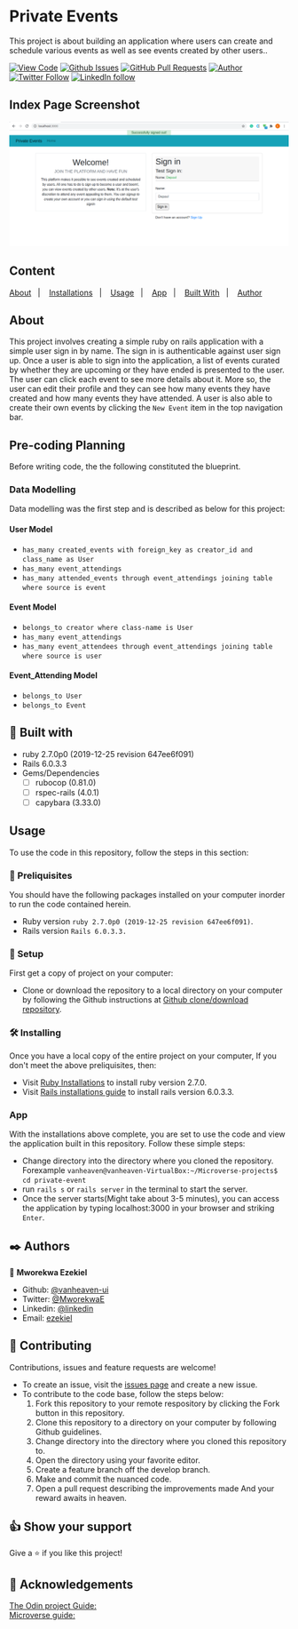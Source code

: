 # Private Events

This project is about building an application where users can create and schedule various events as well as see events created by other users..
  
[![View Code](https://img.shields.io/badge/View%20-Code-green)](https://github.com/vanheaven-ui/events)
[![Github Issues](https://img.shields.io/badge/GitHub-Issues-orange)](https://github.com/vanheaven-ui/events/issues)
[![GitHub Pull Requests](https://img.shields.io/badge/GitHub-Pull%20Requests-blue)](https://github.com/vanheaven-ui/events/pull/1)
[![Author](https://img.shields.io/badge/Github-Author-black)](https://github.com/vanheaven-ui)
[![Twitter Follow](https://img.shields.io/badge/Twitter-Ezekiel-%231DA1F2)](https://twitter.com/MworekwaE)
[![LinkedIn follow](https://img.shields.io/badge/LinkedIn-Ezekiel-%232867B2)](https://www.linkedin.com/in/vanheaven/)

## Index Page Screenshot

<img src="/app/assets/images/screenshot.png" alt="screenshot">

## Content

<a text-align="center" href="#about">About</a>&nbsp;&nbsp;&nbsp;|&nbsp;&nbsp;&nbsp;
<a href="#ins">Installations</a>&nbsp;&nbsp;&nbsp;|&nbsp;&nbsp;&nbsp;
<a href="#usage">Usage</a>&nbsp;&nbsp;&nbsp;|&nbsp;&nbsp;&nbsp;
<a href="#app">App</a>&nbsp;&nbsp;&nbsp;|&nbsp;&nbsp;&nbsp;
<a href="#with">Built With</a>&nbsp;&nbsp;&nbsp;|&nbsp;&nbsp;&nbsp;
<a href="#author">Author</a>


## About <a name = "about"></a>
This project involves creating a simple ruby on rails application with a simple user sign in by name. The sign in is authenticable against user sign up. Once a user is able to sign into the application, a list of events curated by whether they are upcoming or they have ended is presented to the user. The user can click each event to see more details about it. More so, the user can edit their profile and they can see how many events they have created and how many events they have attended. A user is also able to create their own events by clicking the ``New Event`` item in the top navigation bar.

## Pre-coding Planning
Before writing code, the the following constituted the blueprint. 

### Data Modelling
Data modelling was the first step and is described as below for this project:

#### User Model
* ``has_many created_events with foreign_key as creator_id and class_name as User``
* ``has_many event_attendings``
* ``has_many attended_events through event_attendings joining table where source is event``

#### Event Model
* ``belongs_to creator where class-name is User``
* ``has_many event_attendings``
* ``has_many event_attendees through event_attendings joining table where source is user``

#### Event_Attending Model
* ``belongs_to User``
* ``belongs_to Event``

## 🔧 Built with<a name = "with"></a>

- ruby 2.7.0p0 (2019-12-25 revision 647ee6f091)
- Rails 6.0.3.3
- Gems/Dependencies
  - [ ] rubocop (0.81.0)
  - [ ] rspec-rails (4.0.1)
  - [ ] capybara (3.33.0)

## Usage <a name = "usage"></a>
To use the code in this repository, follow the steps in this section:

### 🔨 Preliquisites
 You should have the following packages installed on your computer inorder to run the code contained herein.

- Ruby version ``ruby 2.7.0p0 (2019-12-25 revision 647ee6f091)``. 
- Rails version ``Rails 6.0.3.3.``

### 🔨 Setup
First get a copy of project on your computer:

- Clone or download the repository to a local directory on your computer by following the Github instructions at [Github clone/download repository](https://docs.github.com/en/enterprise/2.13/user/articles/cloning-a-repository).

### 🛠 Installing <a name = "ins"></a>
Once you have a local copy of the entire project on your computer,
If you don't meet the above preliquisites, then:

- Visit [Ruby Installations](https://www.ruby-lang.org/en/documentation/installation/) to install ruby version  2.7.0.
- Visit [Rails installations guide](https://guides.rubyonrails.org/v5.0/getting_started.html) to install rails version 6.0.3.3.

###  App <a name = "app"></a>
With the installations above complete, you are set to use the code and view the application built in this repository. Follow these simple steps:

- Change directory into the directory where you cloned the repository. Forexample ``vanheaven@vanheaven-VirtualBox:~/Microverse-projects$ cd private-event
``
- run ``rails s`` or ``rails server`` in the terminal to start the server.
- Once the server starts(Might take about 3-5 minutes), you can access the application by typing     localhost:3000 in your browser and striking ``Enter``.

## ✒️  Authors <a name = "author"></a>

👤 **Mworekwa Ezekiel**

- Github: [@vanheaven-ui](https://github.com/vanheaven-ui)
- Twitter: [@MworekwaE](https://twitter.com/MworekwaE)
- Linkedin: [@linkedin](https://www.linkedin.com/in/vanheaven/)
- Email: [ezekiel](mailto:vanheaven6@gmail.com)

## 🤝 Contributing

Contributions, issues and feature requests are welcome!

- To create an issue, visit the [issues page](https://github.com/vanheaven-ui/members-only/) and create a new issue.
- To contribute to the code base, follow the steps below:
  1. Fork this repository to your remote respository by clicking the Fork button in this repository.
  2. Clone this repository to a directory on your computer by following Github guidelines.
  3. Change directory into the directory where you cloned this repository to.
  4. Open the directory using your favorite editor.
  5. Create a feature branch off the develop branch.
  5. Make and commit the nuanced code.
  6. Open a pull request describing the improvements made
And your reward awaits in heaven.


## 👍 Show your support

Give a ⭐️ if you like this project!

## :clap: Acknowledgements
[The Odin project Guide:](https://www.theodinproject.com/courses/ruby-on-rails/lessons/associations)<br />
[Microverse guide:](https://microverse.pathwright.com/library/fast-track-curriculum/69047/path/step/49722686/)


